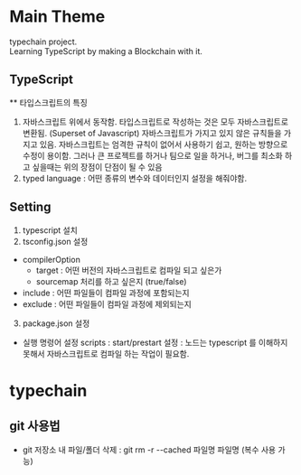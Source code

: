 # Main Theme
typechain project.     
Learning TypeScript by making a Blockchain with it.

## TypeScript   
 ** 타입스크립트의 특징  
 1) 자바스크립트 위에서 동작함. 타입스크립트로 작성하는 것은 모두 자바스크립트로 변환됨. (Superset of Javascript) 자바스크립트가 가지고 있지 않은 규칙들을 가지고 있음. 자바스크립트는 엄격한 규칙이 없어서 사용하기 쉽고, 원하는 방향으로 수정이 용이함. 그러나 큰 프로젝트를 하거나 팀으로 일을 하거나, 버그를 최소화 하고 싶을때는 위의 장점이 단점이 될 수 있음
 2) typed language : 
 어떤 종류의 변수와 데이터인지 설정을 해줘야함. 

## Setting 
1. typescript 설치 
2. tsconfig.json 설정 
- compilerOption 
    - target : 어떤 버전의 자바스크립트로 컴파일 되고 싶은가
    - sourcemap 처리를 하고 싶은지 (true/false)
- include : 어떤 파일들이 컴파일 과정에 포함되는지 
- exclude : 어떤 파일들이 컴파일 과정에 제외되는지 
3. package.json 설정 
- 실행 명령어 설정 
scripts : start/prestart 설정 : 노드는 typescript 를 이해하지 못해서 자바스크립트로 컴파일 하는 작업이 필요함.
# typechain


## git 사용법 

- git 저장소 내 파일/폴더 삭제 : git rm -r --cached 파일명 파일명 (복수 사용 가능)
